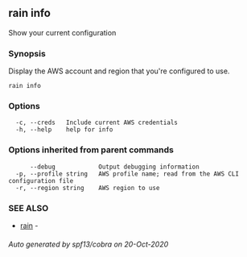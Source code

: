 ## rain info

Show your current configuration

### Synopsis

Display the AWS account and region that you're configured to use.

```
rain info
```

### Options

```
  -c, --creds   Include current AWS credentials
  -h, --help    help for info
```

### Options inherited from parent commands

```
      --debug            Output debugging information
  -p, --profile string   AWS profile name; read from the AWS CLI configuration file
  -r, --region string    AWS region to use
```

### SEE ALSO

* [rain](index.md)	 - 

###### Auto generated by spf13/cobra on 20-Oct-2020
